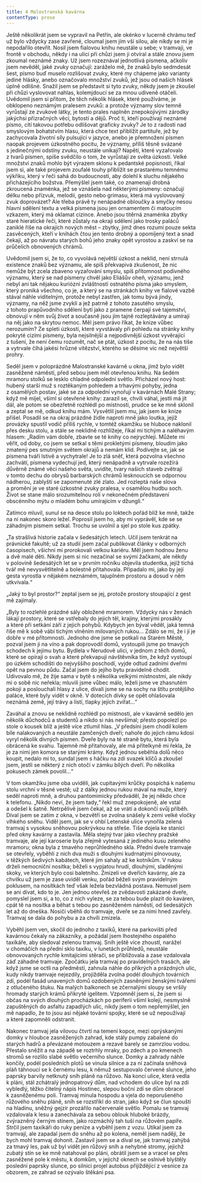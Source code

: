 ```yaml
---
title: 4 Malostranská kavárna
contentType: prose
---
```


Ještě několikrát jsem se vypravil na Petřín, ale okénko v lucerně chrámu teď už bylo vždycky zase zavřené, cloumal jsem jím vší silou, ale nikdy se mi je nepodařilo otevřít. Nosil jsem fialovou knihu neustále u sebe; v tramvaji, ve frontě v obchodu, někdy i na ulici při chůzi jsem ji otvíral a stále znovu jsem zkoumal neznámé znaky. Už jsem rozeznával jednotlivá písmena, ačkoliv jsem nevěděl, jaké zvuky označují: zaráželo mě, že znaků bylo sedmdesát šest, písmo buď muselo rozlišovat zvuky, které my chápeme jako varianty jediné hlásky, anebo označovalo množství zvuků, jež jsou od našich hlásek úplně odlišné. Snažil jsem se představit si tyto zvuky, někdy jsem je zkoušel při chůzi vyslovovat nahlas, kolemjdoucí se za mnou udiveně otáčeli. Uvědomil jsem si přitom, že těch několik hlásek, které používáme, je obklopeno neznámým pralesem zvuků: a protože významy slov temně vyrůstají ze zvukové látky, je tento prales naplněn znepokojivými zárodky jakýchsi přízračných věcí, bytostí a dějů. Proč ti, kteří používají neznámé písmo, cítí takovou potřebu odlišovat graficky zvuky? Je to z radosti nad smyslovým bohatstvím hlasu, která chce text přiblížit partituře, jež by zachycovala životní síly pulsující v jazyce, anebo je přemnožení písmen naopak projevem úzkostného pocitu, že významy, příliš těsně svázané s jedinečnými odstíny zvuku, neustále unikají? Napětí, které vyzařovalo z tvarů písmen, spíše svědčilo o tom, že vyrůstají ze světa úzkosti. Velké množství znaků mohlo být výrazem sklonu k pedantské popisnosti, říkal jsem si, ale také projevem zoufalé touhy přiblížit se prastarému temnému výkřiku, který v řeči sahá do budoucnosti, aby dolehl k sluchu nějakého přicházejícího božstva. Přemýšlel jsem také, co znamenají drobná zkroucená znaménka, jež se vznášela nad některými písmeny: označují délku nebo přízvuk, melodii, gesto nebo grimasu, která má vyslovovaný zvuk doprovázet? Ale třeba právě ty nenápadné obloučky a smyčky nesou hlavní sdělení textu a velká písmena jsou jen ornamentem či matoucím vzkazem, který má oklamat cizince. Anebo jsou titěrná znaménka zbytky staré hieratické řeči, které zůstaly na okraji sdělení jako trosky paláců zaniklé říše na okrajích nových měst – zbytky, jimž dnes rozumí pouze sekta zasvěcených, kteří v knihách čtou jen tento drobný a opomíjený text a snad čekají, až po návratu starých bohů jeho znaky opět vyrostou a zaskví se na průčelích obnovených chrámů.

Uvědomil jsem si, že to, co vyvolává největší úzkost a neklid, není strnulá existence znaků bez významu, ale spíš překvapivá zkušenost, že nic nemůže být zcela zbaveno vyzařování smyslu, spíš přítomnost podivného významu, který se nad písmeny chvěl jako Eliášův oheň, významu, jenž nebyl ani tak nějakou kuriózní zvláštností ostnatého písma jako smyslem, který proniká všechno, co je, a který se na stránkách knihy ve fialové vazbě stával náhle viditelným, protože nebyl zastřen, jak tomu bývá jindy, významy, na něž jsme zvyklí a jež patrně z tohoto zasutého smyslu, z tohoto prapůvodního sdělení bytí jako z pramene čerpají své tajemství, obnovují v něm svůj život a současně jsou jím tajně rozleptávány a umírají na něj jako na skrytou nemoc. Měl jsem právo říkat, že knize vůbec nerozumím? Ze spleti úzkostí, které vyvstávaly při pohledu na stránky knihy pokryté cizími písmeny, byla nejsilnější a nejpodivnější úzkost vyvěrající z tušení, že není čemu rozumět, nač se ptát, úzkost z pocitu, že na nás tiše a vytrvale číhá jakési hrůzné vítězství, kterého se děsíme víc než největší prohry.

Seděl jsem v poloprázdné Malostranské kavárně u okna, jímž bylo vidět zasněžené náměstí, před sebou jsem měl otevřenou knihu. Na šedém mramoru stolků se lesklo chladné odpolední světlo. Přicházel nový host: hubený starší muž s roztěkaným pohledem a trhavými pohyby, jedna z osamělých postav, jaké se za odpolední vynořují v kavárnách Malé Strany; když mě míjel, všiml si otevřené knihy: zarazil se, chvíli váhal, jestli má jít dál, ale potom se obezřetně rozhlédl po místnosti, prudce se ke mně sklonil a zeptal se mě, odkud knihu mám. Vysvětlil jsem mu, jak jsem ke knize přišel. Posadil se na okraj prázdné židle naproti mně jako loutka, jejíž provázky spustil vodič příliš rychle, v tomtéž okamžiku se hluboce naklonil přes desku stolu, a stále se neklidně rozhlížeje, říkal mi tichým a naléhavým hlasem: „Radím vám dobře, zbavte se té knihy co nejrychleji. Můžete mi věřit, od doby, co jsem se setkal s těmi prokletými písmeny, bloudím jako zmatený pes smutným světem okrajů a nemám klid. Podívejte se, jak se písmena tváří lstivě a vychytrale! Je to zlá sněť, která pozvolna všechno zachvátí, písmena vydechují jed, který nenápadně a vytrvale rozežírá důvěrně známé věci našeho světa, uvidíte, tvary našich staveb zvětrají v tomto dechu do obrysů barbarských chrámů lesknoucích se odpornou nádherou, zablyští se zapomenuté zlé zlato. Jed rozleptá naše slova a promění je ve staré úzkostné zvuky pralesa, v osamělou hudbu soch. Život se stane málo srozumitelnou rolí v nekonečném představení obscénního mýtu o mladém bohu umírajícím v džungli.“

Zatímco mluvil, sunul se na desce stolu po loktech pořád blíž ke mně, takže na ní nakonec skoro ležel. Poprosil jsem ho, aby mi vyprávěl, kde se se záhadným písmem setkal. Trochu se uvolnil a sjel po stole kus zpátky.

„Ta strašlivá historie začala v šedesátých letech. Učil jsem tenkrát na právnické fakultě; už za studií jsem začal publikovat články v odborných časopisech, všichni mi prorokovali velkou kariéru. Měl jsem hodnou ženu a dvě malé děti. Nikdy jsem si nic nezačínal se svými žačkami, ale někdy v polovině šedesátých let se v prvním ročníku objevila studentka, jejíž tichá tvář mě nevysvětlitelně a bolestně přitahovala. Připadalo mi, jako by její gesta vyrostla v nějakém neznámém, tajuplném prostoru a dosud v něm utkvívala.“

„Jaký to byl prostor?“ zeptal jsem se jej, protože prostory stoupající z gest mě zajímaly.

„Byly to rozlehlé prázdné sály obložené mramorem. Vždycky nás v ženách lákají prostory, které se vstřebaly do jejich těl, krajiny, kterými prosákly a které při setkání září z jejich pohybů. Kdybych jen býval věděl, jaká temná říše mě k sobě vábí tichým vlněním milovaných rukou… Zdálo se mi, že i jí je dobře v mé přítomnosti. Jednoho dne jsme se potkali na Starém Městě, pozval jsem ji na víno a pak doprovodil domů, vystoupili jsme po tmavých schodech k jejímu bytu. Bydlela v Nerudově ulici, v jednom z těch domů, které se opírají o svah a které překvapují návštěvníka tím, že když vystoupí po úzkém schodišti do nejvyššího poschodí, vyjde odtud zadními dveřmi opět na pevnou půdu. Začal jsem do jejího bytu pravidelně chodit. Udivovalo mě, že žije sama v bytě s několika velkými místnostmi, ale nikdy mi o sobě nic neřekla; mluvili jsme vůbec málo, leželi jsme ve zhasnutém pokoji a poslouchali hlasy z ulice, dívali jsme se na sochy na štítu protějšího paláce, které byly vidět v okně. V dotecích dívky se opět ohlašovala neznámá země, její trávy a listí, tlapky jejích zvířat…“

Zaváhal a znovu se neklidně rozhlédl po místnosti, ale v kavárně sedělo jen několik důchodců a studentů a nikdo si nás nevšímal; přesto popolezl po stole o kousek blíž a ještě více ztlumil hlas. „V předsíni jsem chodil kolem bíle nalakovaných a neustále zamčených dveří; nahoře do jejich rámu kdosi vyryl několik divných písmen. Dveře byly na té straně bytu, která byla obrácená ke svahu. Tajemně mě přitahovaly, ale má přítelkyně mi řekla, že je za nimi jen komora se starými krámy. Když jednou seběhla dolů něco koupit, nedalo mi to, sundal jsem s háčku na zdi svazek klíčů a zkoušel jsem, jestli se některý z nich otočí v zámku bílých dveří. Po několika pokusech zámek povolil…“

V tom okamžiku jsme oba uviděli, jak cupitavými krůčky pospíchá k našemu stolu vrchní v těsné vestě; už z dálky jednou rukou mával na muže, který seděl naproti mně, a druhou pantomimicky předváděl, že jej někdo chce k telefonu. „Nikdo neví, že jsem tady,“ řekl muž znepokojeně, ale vstal a odešel k šatně. Netrpělivě jsem čekal, až se vrátí a dokončí svůj příběh. Díval jsem se zatím z okna, v bezvětří se zvolna snášely k zemi velké vločky vlhkého sněhu. Viděl jsem, jak se v ohbí Letenské ulice vynořila zelená tramvaj s vysokou sněhovou pokrývkou na střeše. Tiše dojela ke stanici před okny kavárny a zastavila. Měla stejný tvar jako všechny pražské tramvaje, ale její karoserie byla zřejmě vytesaná z jediného kusu zeleného mramoru; okna byla z tmavého neprůhledného skla. Přední dveře tramvaje se otevřely, vyběhli z nich dva muži s dlouhými kudrnatými plnovousy, v těžkých šedivých kabátech, které jim sahaly až ke kotníkům. V rukou drželi nemocniční nosítka; běželi s vypjatou hrudí, dlouhými, sladěnými skoky, ve kterých bylo cosi baletního. Zmizeli ve dveřích kavárny, ale za chvilku už jsem je zase uviděl venku, pořád běželi svým pravidelným poklusem, na nosítkách teď však ležela bezvládná postava. Nemusel jsem se ani dívat, kdo to je. Jen jednou otevřeš ze zvědavosti zakázané dveře, pomyslel jsem si, a to, co z nich vyleze, se za tebou bude plazit do kaváren, cpát tě na nosítka a běhat s tebou po zasněženém náměstí, od šedesátých let až do dneška. Nosiči vběhli do tramvaje, dveře se za nimi hned zavřely. Tramvaj se dala do pohybu a za chvíli zmizela.

Vyběhl jsem ven, skočil do jednoho z taxíků, které na parkovišti před kavárnou čekaly na zákazníky, a požádal jsem lhostejného ospalého taxíkáře, aby sledoval zelenou tramvaj. Sníh ještě více zhoustl, narážel v chomáčích na přední sklo taxíku, v lunetách průhledů, neustále obnovovaných rychle kmitajícími stěrači, se přibližovala a zase vzdalovala záď záhadné tramvaje. Zpočátku jela tramvaj po pravidelných trasách, ale když jsme se octli na předměstí, zahnula náhle do příkrých a prázdných ulic, kudy nikdy tramvaje nejezdily, projížděla zvolna podél dlouhých továrních zdí, podél fasád unavených domů ozdobených zasněnými ženskými tvářemi z otlučeného štuku. Na malých balkonech se zčernalými sloupy se vršily hromady starých krámů přikryté igelitem. Vzpomněl jsem si, že jsem si občas na svých dlouhých procházkách po periferii všiml kolejí, nesmyslně zapuštěných do asfaltu zapadlých ulic, nikdy jsem o tom nepřemýšlel, jen mě napadlo, že to jsou asi nějaké tovární spojky, které se už nepoužívají a které zapomněli odstranit.

Nakonec tramvaj jela vilovou čtvrtí na temeni kopce, mezi oprýskanými domky v hloubce zasněžených zahrad, kde stály pumpy zabalené do starých hadrů a převázané motouzem a rezavé barely se zamrzlou vodou. Přestalo sněžit a na západě se roztrhly mraky, po zdech a po kmenech stromů se rozlilo slabé světlo večerního slunce. Domky a zahrady náhle končily, podél posledních plotů se vinula silnice a za ní začínala sněhová pláň táhnoucí se k černému lesu, k němuž sestupovalo červené slunce, jeho paprsky barvily netknutý sníh pláně na růžovo. Na konci ulice, která vedla k pláni, stál zchátralý jednopatrový dům, nad vchodem do ulice byl na zdi vybledlý, těžko čitelný nápis Hostinec, slepou boční zdí se dům obracel k zasněženému poli. Tramvaj minula hospodu a vjela do neporušeného růžového sněhu pláně, sníh se rozstříkl do stran, jako když se člun spouští na hladinu, sněžný gejzír prozářilo načervenalé světlo. Pomalu se tramvaj vzdalovala k lesu a zanechávala za sebou oblouk hluboké brázdy, zvýrazněný černým stínem, jako rozmáchlý tah tuší na růžovém papíře. Strčil jsem taxíkáři do ruky peníze a vyběhl jsem z vozu. Utíkal jsem za tramvají, ale zapadal jsem do sněhu až po kolena, neměl jsem naději, že bych mohl tramvaj dohonit. Zastavil jsem se a díval se, jak tramvaj zahýbá za tmavý les, pak už byl vidět jen růžový sníh a nehybné stromy, jejichž zubatý stín se ke mně natahoval po pláni, obrátil jsem se a vracel se přes zasněžené pole k městu, k domkům, v jejichž oknech se oslnivě blyštěly poslední paprsky slunce, po silnici projel autobus přijíždějící z vesnice za obzorem, ze zahrad se ozývalo štěkání psa.
